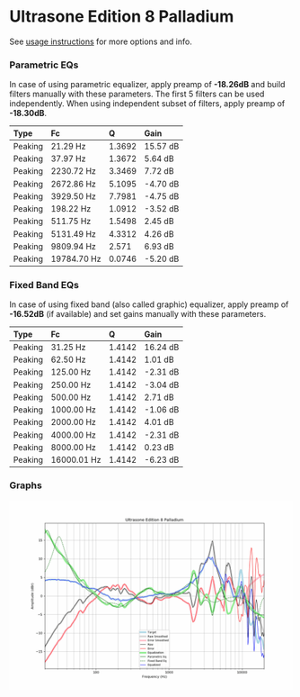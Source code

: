 # Ultrasone Edition 8 Palladium
See [usage instructions](https://github.com/jaakkopasanen/AutoEq#usage) for more options and info.

### Parametric EQs
In case of using parametric equalizer, apply preamp of **-18.26dB** and build filters manually
with these parameters. The first 5 filters can be used independently.
When using independent subset of filters, apply preamp of **-18.30dB**.

| Type    | Fc          |      Q | Gain     |
|:--------|:------------|:-------|:---------|
| Peaking | 21.29 Hz    | 1.3692 | 15.57 dB |
| Peaking | 37.97 Hz    | 1.3672 | 5.64 dB  |
| Peaking | 2230.72 Hz  | 3.3469 | 7.72 dB  |
| Peaking | 2672.86 Hz  | 5.1095 | -4.70 dB |
| Peaking | 3929.50 Hz  | 7.7981 | -4.75 dB |
| Peaking | 198.22 Hz   | 1.0912 | -3.52 dB |
| Peaking | 511.75 Hz   | 1.5498 | 2.45 dB  |
| Peaking | 5131.49 Hz  | 4.3312 | 4.26 dB  |
| Peaking | 9809.94 Hz  | 2.571  | 6.93 dB  |
| Peaking | 19784.70 Hz | 0.0746 | -5.20 dB |

### Fixed Band EQs
In case of using fixed band (also called graphic) equalizer, apply preamp of **-16.52dB**
(if available) and set gains manually with these parameters.

| Type    | Fc          |      Q | Gain     |
|:--------|:------------|:-------|:---------|
| Peaking | 31.25 Hz    | 1.4142 | 16.24 dB |
| Peaking | 62.50 Hz    | 1.4142 | 1.01 dB  |
| Peaking | 125.00 Hz   | 1.4142 | -2.31 dB |
| Peaking | 250.00 Hz   | 1.4142 | -3.04 dB |
| Peaking | 500.00 Hz   | 1.4142 | 2.71 dB  |
| Peaking | 1000.00 Hz  | 1.4142 | -1.06 dB |
| Peaking | 2000.00 Hz  | 1.4142 | 4.01 dB  |
| Peaking | 4000.00 Hz  | 1.4142 | -2.31 dB |
| Peaking | 8000.00 Hz  | 1.4142 | 0.23 dB  |
| Peaking | 16000.01 Hz | 1.4142 | -6.23 dB |

### Graphs
![](./Ultrasone%20Edition%208%20Palladium.png)